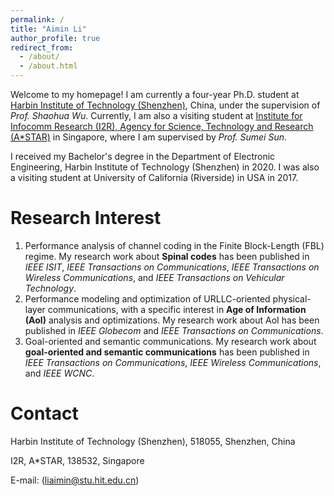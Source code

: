 ```yaml
---
permalink: /
title: "Aimin Li"
author_profile: true
redirect_from: 
  - /about/
  - /about.html
---
```


Welcome to my homepage! I am currently a four-year Ph.D. student at [Harbin Institute of Technology (Shenzhen)](https://www.hitsz.edu.cn/index.html), China, under the supervision of *Prof. Shaohua Wu*. Currently, I am also a visiting student at [Institute for Infocomm Research (I2R), Agency for Science, Technology and Research (A*STAR)](https://www.a-star.edu.sg/i2r) in Singapore, where I am supervised by *Prof. Sumei Sun*. 

I received my Bachelor's degree in the Department of Electronic Engineering, Harbin Institute of Technology (Shenzhen) in 2020. I was also a visiting student at University of California (Riverside) in USA in 2017.

Research Interest
======
1. Performance analysis of channel coding in the Finite Block-Length (FBL) regime. My research work about **Spinal codes** has been published in *IEEE ISIT*, *IEEE Transactions on Communications*, *IEEE Transactions on Wireless Communications*, and *IEEE Transactions on Vehicular Technology*.
2. Performance modeling and optimization of URLLC-oriented physical-layer communications, with a specific interest in **Age of Information (AoI)** analysis and optimizations. My research work about AoI has been published in *IEEE Globecom* and *IEEE Transactions on Communications*.
3. Goal-oriented and semantic communications. My research work about **goal-oriented and semantic communications** has been published in *IEEE Transactions on Communications*, *IEEE Wireless Communications*, and *IEEE WCNC*.

Contact
======
Harbin Institute of Technology (Shenzhen), 518055, Shenzhen, China

I2R, A*STAR, 138532, Singapore

E-mail: (liaimin@stu.hit.edu.cn)




